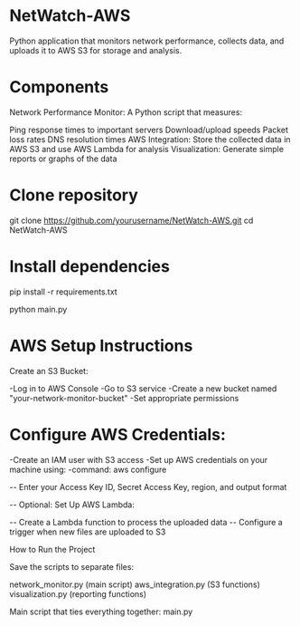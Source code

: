# NetWatch-AWS

Python application that monitors network performance, collects data, and uploads it to AWS S3 for storage and analysis. 

# Components

Network Performance Monitor: A Python script that measures:

Ping response times to important servers
Download/upload speeds
Packet loss rates
DNS resolution times
AWS Integration: Store the collected data in AWS S3 and use AWS Lambda for analysis
Visualization: Generate simple reports or graphs of the data

# Clone repository
git clone https://github.com/yourusername/NetWatch-AWS.git
cd NetWatch-AWS

# Install dependencies
pip install -r requirements.txt

python main.py

# AWS Setup Instructions

Create an S3 Bucket:

-Log in to AWS Console
-Go to S3 service
-Create a new bucket named "your-network-monitor-bucket"
-Set appropriate permissions


# Configure AWS Credentials:

-Create an IAM user with S3 access
-Set up AWS credentials on your machine using:
-command: aws configure

-- Enter your Access Key ID, Secret Access Key, region, and output format

-- Optional: Set Up AWS Lambda:

-- Create a Lambda function to process the uploaded data
-- Configure a trigger when new files are uploaded to S3



How to Run the Project

Save the scripts to separate files:

network_monitor.py (main script)
aws_integration.py (S3 functions)
visualization.py (reporting functions)


Main script that ties everything together: main.py
